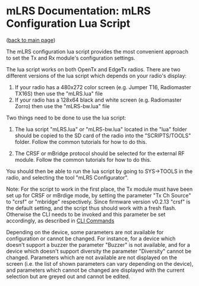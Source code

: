 # mLRS Documentation: mLRS Configuration Lua Script #

([back to main page](../README.md))

The mLRS configuration lua script provides the most convenient approach to set the Tx and Rx module's configuration settings.

The lua script works on both OpenTx and EdgeTx radios.  There are two different versions of the lua script which depends on your radio's display:
1. If your radio has a 480x272 color screen (e.g. Jumper T16, Radiomaster TX16S) then use the "mLRS.lua" file
2. If your radio has a 128x64 black and white screen (e.g. Radiomaster Zorro) then use the "mLRS-bw.lua" file

Two things need to be done to use the lua script:

1. The lua script "mLRS.lua" or "mLRS-bw.lua" located in the "lua" folder should be copied to the SD card of the radio into the "SCRIPTS/TOOLS" folder. Follow the common tutorials for how to do this.

2. The CRSF or mBridge protocol should be selected for the external RF module. Follow the common tutorials for how to do this.

You should then be able to run the lua script by going to SYS->TOOLS in the radio, and selecting the tool "mLRS Configurator".

Note: For the script to work in the first place, the Tx module must have been set up for CRSF or mBrdige mode, by setting the parameter "Tx Ch Source" to  "crsf" or "mbridge" respectively. Since firmware version v0.2.13 "crsf" is the default setting, and the script thus should work with a fresh flash. Otherwise the CLI needs to be invoked and this parameter be set accordingly, as described in [CLI Commands](CLI.md)

Depending on the device, some parameters are not available for configuration or cannot be changed. For instance, for a device which doesn't support a buzzer the parameter "Buzzer" is not available, and for a device which doesn't support diversity the parameter "Diversity" cannot be changed. Parameters which are not available are not displayed on the screen (i.e. the list of shown parameters can vary depending on the device), and parameters which cannot be changed are displayed with the current selection but are greyed out and cannot be edited.
